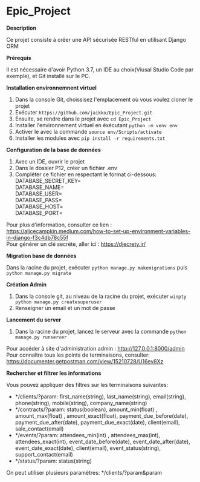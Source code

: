 # Epic_Project

**Description** 

Ce projet consiste à créer une API sécurisée RESTful en utilisant Django ORM

**Prérequis**

Il est nécessaire d'avoir Python 3.7, un IDE au choix(Viusal Studio Code par exemple), et Git installé sur le PC.

**Installation environnemnent virtuel**

1. Dans la console Git, choissisez l'emplacement où vous voulez cloner le projet
2. Exécuter  ``` https://github.com/jaikko/Epic_Project.git ```
3. Ensuite, se rendre dans le projet avec ``` cd Epic_Project ```
4. Installer l'environnement virtuel en éxécutant ``` python -m venv env ```
5. Activer le avec la commande   ``` source env/Scripts/activate ```
6. Installer les modules avec  ```pip install -r requirements.txt ```

**Configuration de la base de données**
1. Avec un IDE, ouvrir le projet
2. Dans le dossier P12, créer un fichier .env
3. Compléter ce fichier en respectant le format ci-dessous:  
 DATABASE_SECRET_KEY=  
 DATABASE_NAME=  
 DATABASE_USER=  
 DATABASE_PASS=  
 DATABASE_HOST=  
 DATABASE_PORT=
 
Pour plus d'information, consulter ce lien : https://alicecampkin.medium.com/how-to-set-up-environment-variables-in-django-f3c4db78c55f  
Pour générer un clé secrète, aller ici : https://djecrety.ir/
 
**Migration base de données**

Dans la racine du projet, exécuter ``` python manage.py makemigrations ``` puis ``` python manage.py migrate ```

**Création Admin**

1. Dans la console git, au niveau de la racine du projet, exécuter ``` winpty python manage.py createsuperuser ``` 
2. Renseigner un email et un mot de passe

**Lancement du server**

1. Dans la racine du projet, lancez le serveur avec la commande ```python manage.py runserver```

Pour accéder à site d'administration admin : http://127.0.0.1:8000/admin  
Pour connaître tous les points de terminaisons, consulter: https://documenter.getpostman.com/view/15210728/U16ev8Xz

**Rechercher et filtrer les informations**

Vous pouvez appliquer des filtres sur les terminaisons suivantes:

- */clients/?param: first_name(string), last_name(string), email(string), phone(string), mobile(string), company_name(string)
- */contracts/?param: status(boolean), amount_min(float) , amount_max(float) , amount_exact(float), payment_due_before(date), payment_due_after(date), payment_due_exact(date), client(email), sale_contact(email)
- */events/?param: attendees_min(int) , attendees_max(int), attendees_exact(int), event_date_before(date), event_date_after(date), event_date_exact(date), client(email), event_status(string), support_contact(email)
- */status/?param: status(string)

On peut utiliser plusieurs paramètres: */clients/?param&param
 

